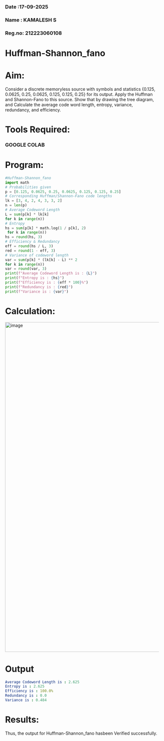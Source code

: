 ### Date  :17-09-2025
### Name  : KAMALESH S
### Reg.no: 212223060108
# Huffman-Shannon_fano
# Aim:
Consider a discrete memoryless source with symbols and statistics {0.125, 0.0625, 0.25, 0.0625, 0.125, 0.125, 0.25} for its output. 
Apply the Huffman and Shannon-Fano to this source. 
Show that by drawing the tree diagram, and 
Calculate the average code word length, entropy, variance, redundancy, and efficiency.
# Tools Required:
### GOOGLE COLAB
# Program:
```python
#Huffman-Shannon_fano
import math
# Probabilities given
p = [0.125, 0.0625, 0.25, 0.0625, 0.125, 0.125, 0.25]
# Corresponding Huffman/Shannon-Fano code lengths
lk = [3, 4, 2, 4, 3, 3, 2]
n = len(p)
# Average Codeword Length
L = sum(p[k] * lk[k]
for k in range(n))
# Entropy
hs = sum(p[k] * math.log(1 / p[k], 2)
 for k in range(n))
hs = round(hs, 3)
# Efficiency & Redundancy
eff = round(hs / L, 3)
red = round(1 - eff, 3)
# Variance of codeword length
var = sum(p[k] * (lk[k] - L) ** 2
for k in range(n))
var = round(var, 3)
print(f"Average Codeword Length is : {L}")
print(f"Entropy is : {hs}")
print(f"Efficiency is : {eff * 100}%")
print(f"Redundancy is : {red}")
print(f"Variance is : {var}")
```
# Calculation:
<img width="1251" height="1080" alt="image" src="https://github.com/user-attachments/assets/a634e844-81e4-4998-81f8-eedcd485e799" />


# Output
```yaml
Average Codeword Length is : 2.625
Entropy is : 2.625
Efficiency is : 100.0%
Redundancy is : 0.0
Variance is : 0.484
``` 
# Results:

Thus, the output for Huffman-Shannon_fano hasbeen Verified successfully.
